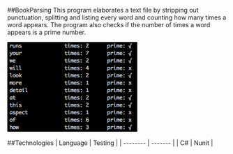 ##BookParsing
This program elaborates a text file by stripping out punctuation, splitting and listing every word and counting how many times a word appears.
The program also checks if the number of times a word appears is a prime number.

![image](./image.png)

##Technologies
| Language | Testing |
| -------- | ------- |
| C#       | Nunit   |
